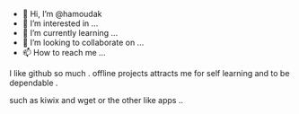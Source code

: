 - 👋 Hi, I’m @hamoudak
- 👀 I’m interested in ...
- 🌱 I’m currently learning ...
- 💞️ I’m looking to collaborate on ...
- 📫 How to reach me ...

<!---
hamoudak/hamoudak is a ✨ special ✨ repository because its `README.md` (this file) appears on your GitHub profile.
You can click the Preview link to take a look at your changes.
--->  I like github so much . offline projects attracts me for self learning and to be dependable .
such as kiwix and wget or the other like apps ..
